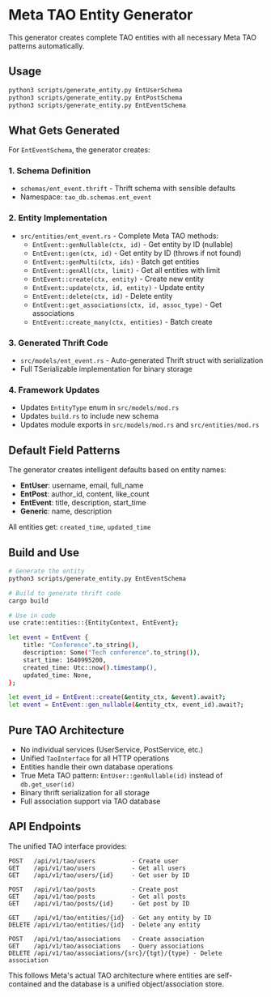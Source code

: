 # Meta TAO Entity Generator

This generator creates complete TAO entities with all necessary Meta TAO patterns automatically.

## Usage

```bash
python3 scripts/generate_entity.py EntUserSchema
python3 scripts/generate_entity.py EntPostSchema  
python3 scripts/generate_entity.py EntEventSchema
```

## What Gets Generated

For `EntEventSchema`, the generator creates:

### 1. Schema Definition
- `schemas/ent_event.thrift` - Thrift schema with sensible defaults
- Namespace: `tao_db.schemas.ent_event`

### 2. Entity Implementation  
- `src/entities/ent_event.rs` - Complete Meta TAO methods:
  - `EntEvent::genNullable(ctx, id)` - Get entity by ID (nullable)
  - `EntEvent::gen(ctx, id)` - Get entity by ID (throws if not found)
  - `EntEvent::genMulti(ctx, ids)` - Batch get entities
  - `EntEvent::genAll(ctx, limit)` - Get all entities with limit
  - `EntEvent::create(ctx, entity)` - Create new entity
  - `EntEvent::update(ctx, id, entity)` - Update entity
  - `EntEvent::delete(ctx, id)` - Delete entity
  - `EntEvent::get_associations(ctx, id, assoc_type)` - Get associations
  - `EntEvent::create_many(ctx, entities)` - Batch create

### 3. Generated Thrift Code
- `src/models/ent_event.rs` - Auto-generated Thrift struct with serialization
- Full TSerializable implementation for binary storage

### 4. Framework Updates
- Updates `EntityType` enum in `src/models/mod.rs`
- Updates `build.rs` to include new schema
- Updates module exports in `src/models/mod.rs` and `src/entities/mod.rs`

## Default Field Patterns

The generator creates intelligent defaults based on entity names:

- **EntUser**: username, email, full_name
- **EntPost**: author_id, content, like_count  
- **EntEvent**: title, description, start_time
- **Generic**: name, description

All entities get: `created_time`, `updated_time`

## Build and Use

```bash
# Generate the entity
python3 scripts/generate_entity.py EntEventSchema

# Build to generate thrift code
cargo build

# Use in code
use crate::entities::{EntityContext, EntEvent};

let event = EntEvent {
    title: "Conference".to_string(),
    description: Some("Tech conference".to_string()),
    start_time: 1640995200,
    created_time: Utc::now().timestamp(),
    updated_time: None,
};

let event_id = EntEvent::create(&entity_ctx, &event).await?;
let event = EntEvent::gen_nullable(&entity_ctx, event_id).await?;
```

## Pure TAO Architecture

- No individual services (UserService, PostService, etc.)
- Unified `TaoInterface` for all HTTP operations
- Entities handle their own database operations
- True Meta TAO pattern: `EntUser::genNullable(id)` instead of `db.get_user(id)`
- Binary thrift serialization for all storage
- Full association support via TAO database

## API Endpoints

The unified TAO interface provides:

```
POST   /api/v1/tao/users          - Create user
GET    /api/v1/tao/users          - Get all users  
GET    /api/v1/tao/users/{id}     - Get user by ID

POST   /api/v1/tao/posts          - Create post
GET    /api/v1/tao/posts          - Get all posts
GET    /api/v1/tao/posts/{id}     - Get post by ID

GET    /api/v1/tao/entities/{id}  - Get any entity by ID
DELETE /api/v1/tao/entities/{id}  - Delete any entity

POST   /api/v1/tao/associations   - Create association
GET    /api/v1/tao/associations   - Query associations
DELETE /api/v1/tao/associations/{src}/{tgt}/{type} - Delete association
```

This follows Meta's actual TAO architecture where entities are self-contained and the database is a unified object/association store.